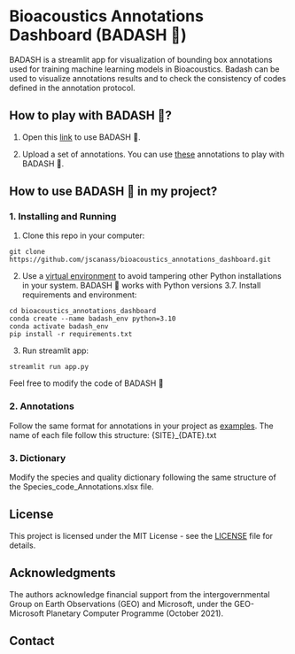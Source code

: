 # Bioacoustics Annotations Dashboard (BADASH 🐸)

BADASH is a streamlit app for visualization of bounding box annotations used for training machine learning models in Bioacoustics. Badash can be used to visualize annotations results and to check the consistency of codes defined in the annotation protocol.

## How to play with BADASH 🐸?

1. Open this [link](https://jscanass-bioacoustics-annotations-dashboard-app-fs3l8h.streamlit.app/) to use BADASH 🐸. 

2. Upload a set of annotations. You can use [these](https://github.com/juansulloa/soundclim_annotations/tree/master/bounding_boxes/INCT41) annotations to play with BADASH 🐸. 

## How to use BADASH 🐸 in my project?

### 1. Installing and Running


1. Clone this repo in your computer:
```shell
git clone https://github.com/jscanass/bioacoustics_annotations_dashboard.git
```

2. Use a [virtual environment](https://conda.io/projects/conda/en/latest/user-guide/tasks/manage-environments.html) to avoid tampering other Python installations in your system. BADASH 🐸 works with Python versions 3.7. Install requirements and environment:

```shell
cd bioacoustics_annotations_dashboard
conda create --name badash_env python=3.10
conda activate badash_env
pip install -r requirements.txt
```

3. Run streamlit app:
```shell
streamlit run app.py
```

Feel free to modify the code of BADASH 🐸

### 2. Annotations

Follow the same format for annotations in your project as [examples](https://github.com/juansulloa/soundclim_annotations/tree/master/bounding_boxes/INCT41). The name of each file follow this structure: {SITE}_{DATE}.txt

### 3. Dictionary

Modify the species and quality dictionary following the same structure of the Species_code_Annotations.xlsx file. 

## License
This project is licensed under the MIT License - see the [LICENSE](LICENSE) file for details.

## Acknowledgments
The authors acknowledge financial support from the intergovernmental Group on Earth Observations (GEO) and Microsoft, under the GEO-Microsoft Planetary Computer Programme (October 2021).

## Contact



